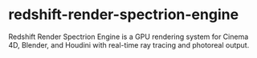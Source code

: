 # redshift-render-spectrion-engine
Redshift Render Spectrion Engine is a GPU rendering system for Cinema 4D, Blender, and Houdini with real-time ray tracing and photoreal output.
